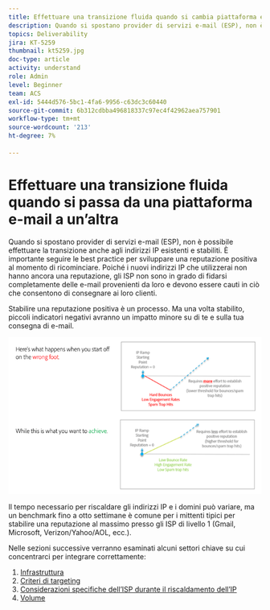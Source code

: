 ```yaml
---
title: Effettuare una transizione fluida quando si cambia piattaforma e-mail.
description: Quando si spostano provider di servizi e-mail (ESP), non è possibile effettuare la transizione anche agli indirizzi IP esistenti e consolidati. È importante seguire le best practice per sviluppare una reputazione positiva al momento di ricominciare.
topics: Deliverability
jira: KT-5259
thumbnail: kt5259.jpg
doc-type: article
activity: understand
role: Admin
level: Beginner
team: ACS
exl-id: 5444d576-5bc1-4fa6-9956-c63dc3c60440
source-git-commit: 6b312cdbba496818337c97ec4f42962aea757901
workflow-type: tm+mt
source-wordcount: '213'
ht-degree: 7%

---
```


# Effettuare una transizione fluida quando si passa da una piattaforma e-mail a un’altra

Quando si spostano provider di servizi e-mail (ESP), non è possibile effettuare la transizione anche agli indirizzi IP esistenti e stabiliti. È importante seguire le best practice per sviluppare una reputazione positiva al momento di ricominciare. Poiché i nuovi indirizzi IP che utilizzerai non hanno ancora una reputazione, gli ISP non sono in grado di fidarsi completamente delle e-mail provenienti da loro e devono essere cauti in ciò che consentono di consegnare ai loro clienti.

Stabilire una reputazione positiva è un processo. Ma una volta stabilito, piccoli indicatori negativi avranno un impatto minore su di te e sulla tua consegna di e-mail.

![Processo di transizione](../assets/transition-process.png)

Il tempo necessario per riscaldare gli indirizzi IP e i domini può variare, ma un benchmark fino a otto settimane è comune per i mittenti tipici per stabilire una reputazione al massimo presso gli ISP di livello 1 (Gmail, Microsoft, Verizon/Yahoo/AOL, ecc.).

Nelle sezioni successive verranno esaminati alcuni settori chiave su cui concentrarci per integrare correttamente:

1. [Infrastruttura](/help/transition-process/infrastructure.md)
2. [Criteri di targeting](/help/transition-process/targeting-criteria.md)
3. [Considerazioni specifiche dell’ISP durante il riscaldamento dell’IP](/help/transition-process/isp-specific-considerations-during-ip-warming.md)
4. [Volume](/help/transition-process/volume.md)
